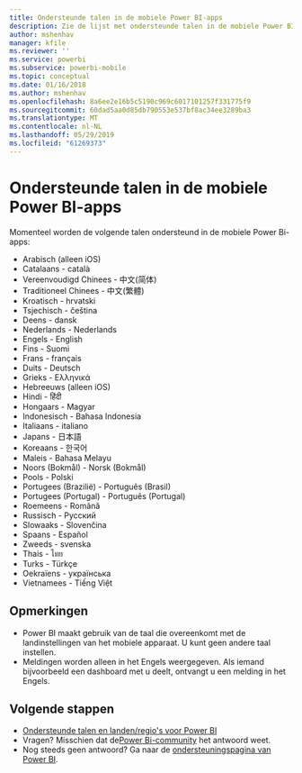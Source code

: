 ```yaml
---
title: Ondersteunde talen in de mobiele Power BI-apps
description: Zie de lijst met ondersteunde talen in de mobiele Power BI-apps.
author: mshenhav
manager: kfile
ms.reviewer: ''
ms.service: powerbi
ms.subservice: powerbi-mobile
ms.topic: conceptual
ms.date: 01/16/2018
ms.author: mshenhav
ms.openlocfilehash: 8a6ee2e16b5c5190c969c6017101257f331775f9
ms.sourcegitcommit: 60dad5aa0d85db790553e537bf8ac34ee3289ba3
ms.translationtype: MT
ms.contentlocale: nl-NL
ms.lasthandoff: 05/29/2019
ms.locfileid: "61269373"
---
```

# <a name="supported-languages-in-the-power-bi-mobile-apps"></a>Ondersteunde talen in de mobiele Power BI-apps
Momenteel worden de volgende talen ondersteund in de mobiele Power Bi-apps:

* Arabisch (alleen iOS)
* Catalaans - català
* Vereenvoudigd Chinees - 中文(简体)
* Traditioneel Chinees - 中文(繁體)
* Kroatisch - hrvatski
* Tsjechisch - čeština
* Deens - dansk
* Nederlands - Nederlands
* Engels - English
* Fins - Suomi
* Frans - français
* Duits - Deutsch
* Grieks - Ελληνικά
* Hebreeuws (alleen iOS)
* Hindi - हिंदी
* Hongaars - Magyar
* Indonesisch - Bahasa Indonesia
* Italiaans - italiano
* Japans - 日本語
* Koreaans - 한국어
* Maleis - Bahasa Melayu
* Noors (Bokmål) - Norsk (Bokmål)
* Pools - Polski
* Portugees (Brazilië) - Português (Brasil)
* Portugees (Portugal) - Português (Portugal)
* Roemeens - Română
* Russisch - Русский
* Slowaaks - Slovenčina
* Spaans - Español
* Zweeds - svenska
* Thais - ไทย
* Turks - Türkçe
* Oekraïens - українська
* Vietnamees - Tiếng Việt

## <a name="notes"></a>Opmerkingen
* Power BI maakt gebruik van de taal die overeenkomt met de landinstellingen van het mobiele apparaat. U kunt geen andere taal instellen.
* Meldingen worden alleen in het Engels weergegeven. Als iemand bijvoorbeeld een dashboard met u deelt, ontvangt u een melding in het Engels. 

## <a name="next-steps"></a>Volgende stappen
* [Ondersteunde talen en landen/regio's voor Power BI](../../supported-languages-countries-regions.md)
* Vragen? Misschien dat de[Power Bi-community](http://community.powerbi.com/) het antwoord weet.
* Nog steeds geen antwoord? Ga naar de [ondersteuningspagina van Power BI](https://powerbi.microsoft.com/support/).

